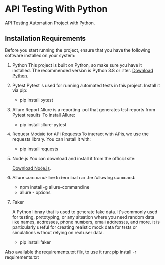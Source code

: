 # API Testing With Python

API Testing Automation Project with Python.

## Installation Requirements

Before you start running the project, ensure that you have the following software installed on your system:

1. Python
    This project is built on Python, so make sure you have it installed. The recommended version is Python 3.8 or later.
    [Download Python](https://www.python.org/downloads/).
    
2. Pytest
    Pytest is used for running automated tests in this project. Install it via pip:

    - pip install pytest



3. Allure Report
    Allure is a reporting tool that generates test reports from Pytest results. To install Allure:

    - pip install allure-pytest

4. Request Module for API Requests
    To interact with APIs, we use the requests library. You can install it with:

    - pip install requests

5. Node.js
    You can download and install it from the official site:

    [Download Node.js](https://nodejs.org/).

6. Allure command-line
    In terminal run the following command: 
    - npm install -g allure-commandline
    - allure - options

7. Faker

    A Python library that is used to generate fake data. It's commonly used for testing, prototyping, or any situation where you need random data like names, addresses, phone numbers, email addresses, and more. It is particularly useful for creating realistic mock data for tests or simulations without relying on real user data.

    - pip install faker

Also available the requirements.txt file, to use it run: pip install -r requirements.txt
